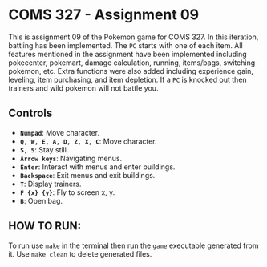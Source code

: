 # COMS 327 - Assignment 09
This is assignment 09 of the Pokemon game for COMS 327. In this iteration, battling has been implemented. The `PC` starts with one of each item. All features mentioned in the assignment have been implemented including pokecenter, pokemart, damage calculation, running, items/bags, switching pokemon, etc. Extra functions were also added including experience gain, leveling, item purchasing, and item depletion. If a `PC` is knocked out then trainers and wild pokemon will not battle you.

## Controls
- **`Numpad`**: Move character.
- **`Q, W, E, A, D, Z, X, C`**: Move character.
- **`S, 5`**: Stay still.
- **`Arrow keys`**: Navigating menus.
- **`Enter`**: Interact with menus and enter buildings.
- **`Backspace`**: Exit menus and exit buildings.
- **`T`**: Display trainers.
- **`F {x} {y}`**: Fly to screen x, y.
- **`B`**: Open bag.

## HOW TO RUN:
To run use `make` in the terminal then run the `game` executable generated from it. Use `make clean` to delete generated files.
